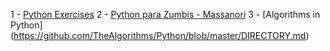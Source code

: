 1 - [Python Exercises](https://github.com/dabeaz-course/practical-python)
2 - [Python para Zumbis - Massanori](https://fatecspgov-my.sharepoint.com/personal/fmasanori_fatec_sp_gov_br/_layouts/15/onedrive.aspx?id=%2Fpersonal%2Ffmasanori%5Ffatec%5Fsp%5Fgov%5Fbr%2FDocuments%2FPython%20para%20Zumbis)
3 - [Algorithms in Python]
(https://github.com/TheAlgorithms/Python/blob/master/DIRECTORY.md)
